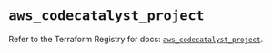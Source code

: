 # `aws_codecatalyst_project`

Refer to the Terraform Registry for docs: [`aws_codecatalyst_project`](https://registry.terraform.io/providers/hashicorp/aws/5.90.1/docs/resources/codecatalyst_project).
